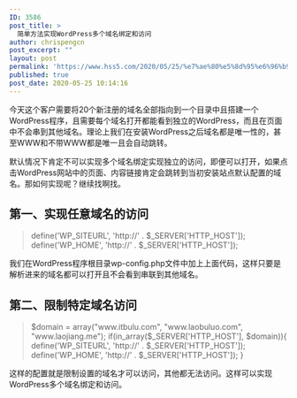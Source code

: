 ```yaml
---
ID: 3586
post_title: >
  简单方法实现WordPress多个域名绑定和访问
author: chrispengcn
post_excerpt: ""
layout: post
permalink: 'https://www.hss5.com/2020/05/25/%e7%ae%80%e5%8d%95%e6%96%b9%e6%b3%95%e5%ae%9e%e7%8e%b0wordpress%e5%a4%9a%e4%b8%aa%e5%9f%9f%e5%90%8d%e7%bb%91%e5%ae%9a%e5%92%8c%e8%ae%bf%e9%97%ae/'
published: true
post_date: 2020-05-25 10:14:16
---
```

今天这个客户需要将20个新注册的域名全部指向到一个目录中且搭建一个WordPress程序，且需要每个域名打开都能看到独立的WordPress，而且在页面中不会串到其他域名。理论上我们在安装WordPress之后域名都是唯一性的，甚至WWW和不带WWW都是唯一且会自动跳转。

默认情况下肯定不可以实现多个域名绑定实现独立的访问，即便可以打开，如果点击WordPress网站中的页面、内容链接肯定会跳转到当初安装站点默认配置的域名。那如何实现呢？继续找啊找。
<h2 id="title-0">第一、实现任意域名的访问</h2>
<blockquote>define('WP_SITEURL', 'http://' . $_SERVER['HTTP_HOST']);
define('WP_HOME', 'http://' . $_SERVER['HTTP_HOST']);</blockquote>
我们在WordPress程序根目录wp-config.php文件中加上上面代码，这样只要是解析进来的域名都可以打开且不会看到串联到其他域名。
<h2 id="title-1">第二、限制特定域名访问</h2>
<blockquote>$domain = array("www.itbulu.com", "www.laobuluo.com", "www.laojiang.me");
if(in_array($_SERVER['HTTP_HOST'], $domain)){
define('WP_SITEURL', 'http://' . $_SERVER['HTTP_HOST']);
define('WP_HOME', 'http://' . $_SERVER['HTTP_HOST']);
}</blockquote>
这样的配置就是限制设置的域名才可以访问，其他都无法访问。这样可以实现WordPress多个域名绑定和访问。